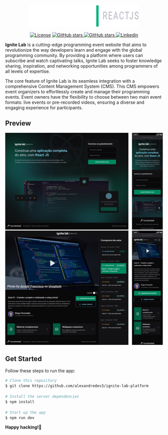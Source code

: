 <p align="center">
  <img alt="Ignite Lab" src="https://raw.githubusercontent.com/alexandredev3/ignite-lab-platform/HEAD/.github/logo.svg" width="350" height="70" style="max-width: 100%;">
</p>

<p align="center">
    <a href="https://github.com/alexandredev3/ignite-lab-platform/blob/main/LICENSE.txt"><img src="https://img.shields.io/github/license/alexandredev3/ignite-lab-platform" alt="License"></a>
    <a href="https://raw.githubusercontent.com/alexandredev3/ignite-lab-platform/HEAD/stargazers">
      <img alt="GitHub stars" src="https://img.shields.io/github/stars/alexandredev3/ignite-lab-platform">
    </a>
    <a href="https://raw.githubusercontent.com/alexandredev3/ignite-lab-platform/HEAD/forks">
      <img alt="GitHub stars" src="https://img.shields.io/github/forks/alexandredev3/ignite-lab-platform">
    </a>
    <a href="https://www.linkedin.com/in/alexandre-costa-dos-santos">
      <img alt="Linkedin" src="https://img.shields.io/badge/-Alexandre%20Costa-29B6D1?label=Linkedin&logo=linkedin">
    </a>
</p>

<p>
  <strong>Ignite Lab</strong> is a cutting-edge programming event website that aims to revolutionize the way developers learn and engage with the global programming community. By providing a platform where users can subscribe and watch captivating talks, Ignite Lab seeks to foster knowledge sharing, inspiration, and networking opportunities among programmers of all levels of expertise.

  The core feature of Ignite Lab is its seamless integration with a comprehensive Content Management System (CMS). This CMS empowers event organizers to effortlessly create and manage their programming events. Event owners have the flexibility to choose between two main event formats: live events or pre-recorded videos, ensuring a diverse and engaging experience for participants.
</p>

## Preview
<img src="https://raw.githubusercontent.com/alexandredev3/ignite-lab-platform/HEAD/.github/ignite-lab-subscribe-page.png" />
<img src="https://raw.githubusercontent.com/alexandredev3/ignite-lab-platform/HEAD/.github/ignite-lab-lessons-page.png" />

## Get Started
Follow these steps to run the app:
```bash
# Clone this repository
$ git clone https://github.com/alexandredev3/ignite-lab-platform

# Install the server dependencies
$ npm install

# Start up the app
$ npm run dev
```

<strong>Happy hacking!</strong>🎉

